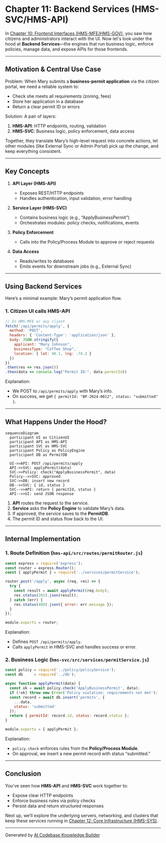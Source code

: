 # Chapter 11: Backend Services (HMS-SVC/HMS-API)

In [Chapter 10: Frontend Interfaces (HMS-MFE/HMS-GOV)](10_frontend_interfaces__hms_mfe_hms_gov__.md), you saw how citizens and administrators interact with the UI. Now let's look under the hood at **Backend Services**—the engines that run business logic, enforce policies, manage data, and expose APIs for those frontends.

---

## Motivation & Central Use Case

Problem: When Mary submits a **business‐permit application** via the citizen portal, we need a reliable system to:
- Check she meets all requirements (zoning, fees)  
- Store her application in a database  
- Return a clear permit ID or errors  

Solution: A pair of layers:
1. **HMS-API**: HTTP endpoints, routing, validation  
2. **HMS-SVC**: Business logic, policy enforcement, data access  

Together, they translate Mary’s high-level request into concrete actions, let other modules (like External Sync or Admin Portal) pick up the change, and keep everything consistent.

---

## Key Concepts

1. **API Layer (HMS-API)**  
   - Exposes REST/HTTP endpoints  
   - Handles authentication, input validation, error handling  

2. **Service Layer (HMS-SVC)**  
   - Contains business logic (e.g., “ApplyBusinessPermit”)  
   - Orchestrates modules: policy checks, notifications, events  

3. **Policy Enforcement**  
   - Calls into the Policy/Process Module to approve or reject requests  

4. **Data Access**  
   - Reads/writes to databases  
   - Emits events for downstream jobs (e.g., External Sync)

---

## Using Backend Services

Here’s a minimal example: Mary’s permit application flow.

### 1. Citizen UI calls HMS-API

```javascript
// In HMS-MFE or any client
fetch('/api/permits/apply', {
  method: 'POST',
  headers: { 'Content-Type': 'application/json' },
  body: JSON.stringify({
    applicant: "Mary Johnson",
    businessType: "Coffee Shop",
    location: { lat: 40.1, lng: -74.2 }
  })
})
.then(res => res.json())
.then(data => console.log("Permit ID:", data.permitId))
```

Explanation:  
- We POST to `/api/permits/apply` with Mary’s info.  
- On success, we get `{ permitId: "BP-2024-0012", status: "submitted" }`.

---

## What Happens Under the Hood?

```mermaid
sequenceDiagram
  participant UI as CitizenUI
  participant API as HMS-API
  participant SVC as HMS-SVC
  participant Policy as PolicyEngine
  participant DB as PermitDB

  UI->>API: POST /api/permits/apply
  API->>SVC: applyPermit(data)
  SVC->>Policy: check("ApplyBusinessPermit", data)
  Policy-->>SVC: approved
  SVC->>DB: insert new record
  DB-->>SVC: { id, status }
  SVC-->>API: return { permitId, status }
  API-->>UI: send JSON response
```

1. **API** routes the request to the service.  
2. **Service** asks the **Policy Engine** to validate Mary’s data.  
3. If approved, the service saves to the **PermitDB**.  
4. The permit ID and status flow back to the UI.

---

## Internal Implementation

### 1. Route Definition (`hms-api/src/routes/permitRouter.js`)

```javascript
const express = require('express');
const router = express.Router();
const { applyPermit } = require('../services/permitService');

router.post('/apply', async (req, res) => {
  try {
    const result = await applyPermit(req.body);
    res.status(201).json(result);
  } catch (err) {
    res.status(400).json({ error: err.message });
  }
});

module.exports = router;
```

Explanation:  
- Defines `POST /api/permits/apply`.  
- Calls `applyPermit` in HMS-SVC and handles success or error.

### 2. Business Logic (`hms-svc/src/services/permitService.js`)

```javascript
const policy = require('../policy/policyService');
const db     = require('../db');

async function applyPermit(data) {
  const ok = await policy.check('ApplyBusinessPermit', data);
  if (!ok) throw new Error('Policy violation: requirements not met');
  const record = await db.insert('permits', {
    ...data,
    status: 'submitted'
  });
  return { permitId: record.id, status: record.status };
}

module.exports = { applyPermit };
```

Explanation:  
- `policy.check` enforces rules from the **Policy/Process Module**.  
- On approval, we insert a new permit record with status “submitted.”

---

## Conclusion

You’ve seen how **HMS-API** and **HMS-SVC** work together to:
- Expose clear HTTP endpoints  
- Enforce business rules via policy checks  
- Persist data and return structured responses  

Next up, we’ll explore the underlying servers, networking, and clusters that keep these services running in [Chapter 12: Core Infrastructure (HMS-SYS)](12_core_infrastructure__hms_sys__.md).

---

Generated by [AI Codebase Knowledge Builder](https://github.com/The-Pocket/Tutorial-Codebase-Knowledge)